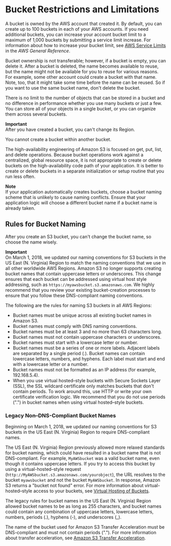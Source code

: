 # Bucket Restrictions and Limitations<a name="BucketRestrictions"></a>

 A bucket is owned by the AWS account that created it\. By default, you can create up to 100 buckets in each of your AWS accounts\. If you need additional buckets, you can increase your account bucket limit to a maximum of 1,000 buckets by submitting a service limit increase\. For information about how to increase your bucket limit, see [AWS Service Limits](https://docs.aws.amazon.com/general/latest/gr/aws_service_limits.html) in the *AWS General Reference*\. 

 Bucket ownership is not transferable; however, if a bucket is empty, you can delete it\. After a bucket is deleted, the name becomes available to reuse, but the name might not be available for you to reuse for various reasons\. For example, some other account could create a bucket with that name\. Note, too, that it might take some time before the name can be reused\. So if you want to use the same bucket name, don't delete the bucket\. 

There is no limit to the number of objects that can be stored in a bucket and no difference in performance whether you use many buckets or just a few\. You can store all of your objects in a single bucket, or you can organize them across several buckets\.

**Important**  
After you have created a bucket, you can't change its Region\.

You cannot create a bucket within another bucket\.

The high\-availability engineering of Amazon S3 is focused on get, put, list, and delete operations\. Because bucket operations work against a centralized, global resource space, it is not appropriate to create or delete buckets on the high\-availability code path of your application\. It is better to create or delete buckets in a separate initialization or setup routine that you run less often\. 

**Note**  
 If your application automatically creates buckets, choose a bucket naming scheme that is unlikely to cause naming conflicts\. Ensure that your application logic will choose a different bucket name if a bucket name is already taken\.

## Rules for Bucket Naming<a name="bucketnamingrules"></a>

After you create an S3 bucket, you can't change the bucket name, so choose the name wisely\. 

**Important**  
On March 1, 2018, we updated our naming conventions for S3 buckets in the US East \(N\. Virginia\) Region to match the naming conventions that we use in all other worldwide AWS Regions\. Amazon S3 no longer supports creating bucket names that contain uppercase letters or underscores\. This change ensures that each bucket can be addressed using virtual host style addressing, such as `https://myawsbucket.s3.amazonaws.com`\. We highly recommend that you review your existing bucket\-creation processes to ensure that you follow these DNS\-compliant naming conventions\.

The following are the rules for naming S3 buckets in all AWS Regions:
+ Bucket names must be unique across all existing bucket names in Amazon S3\.
+ Bucket names must comply with DNS naming conventions\. 
+ Bucket names must be at least 3 and no more than 63 characters long\.
+ Bucket names must not contain uppercase characters or underscores\.
+ Bucket names must start with a lowercase letter or number\.
+ Bucket names must be a series of one or more labels\. Adjacent labels are separated by a single period \(\.\)\. Bucket names can contain lowercase letters, numbers, and hyphens\. Each label must start and end with a lowercase letter or a number\.
+ Bucket names must not be formatted as an IP address \(for example, 192\.168\.5\.4\)\.
+ When you use virtual hosted–style buckets with Secure Sockets Layer \(SSL\), the SSL wildcard certificate only matches buckets that don't contain periods\. To work around this, use HTTP or write your own certificate verification logic\. We recommend that you do not use periods \("\."\) in bucket names when using virtual hosted–style buckets\. 

### Legacy Non–DNS\-Compliant Bucket Names<a name="non-dns-compliant-bucketname-challenges"></a>

 Beginning on March 1, 2018, we updated our naming conventions for S3 buckets in the US East \(N\. Virginia\) Region to require DNS\-compliant names\.

The US East \(N\. Virginia\) Region previously allowed more relaxed standards for bucket naming, which could have resulted in a bucket name that is not DNS\-compliant\. For example, `MyAWSbucket` was a valid bucket name, even though it contains uppercase letters\. If you try to access this bucket by using a virtual\-hosted–style request \(`http://MyAWSbucket.s3.amazonaws.com/yourobject`\), the URL resolves to the bucket `myawsbucket` and not the bucket `MyAWSbucket`\. In response, Amazon S3 returns a "bucket not found" error\. For more information about virtual\-hosted–style access to your buckets, see [Virtual Hosting of Buckets](VirtualHosting.md)\.

The legacy rules for bucket names in the US East \(N\. Virginia\) Region allowed bucket names to be as long as 255 characters, and bucket names could contain any combination of uppercase letters, lowercase letters, numbers, periods \(\.\), hyphens \(\-\), and underscores \(\_\)\. 

The name of the bucket used for Amazon S3 Transfer Acceleration must be DNS\-compliant and must not contain periods \("\."\)\. For more information about transfer acceleration, see [Amazon S3 Transfer Acceleration](transfer-acceleration.md)\.
